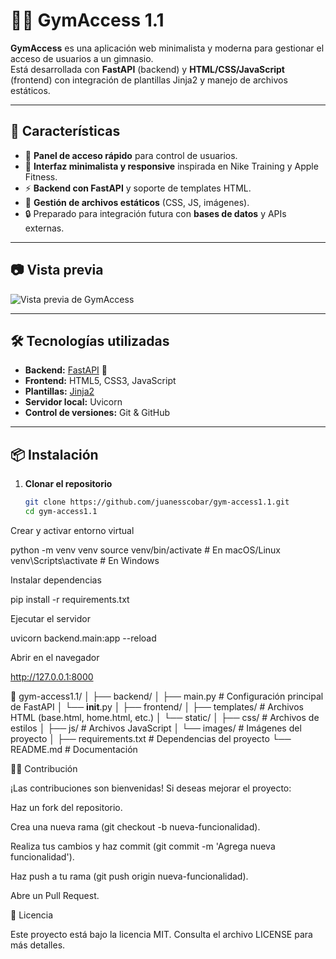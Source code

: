 # 🏋️‍♂️ GymAccess 1.1

**GymAccess** es una aplicación web minimalista y moderna para gestionar el acceso de usuarios a un gimnasio.  
Está desarrollada con **FastAPI** (backend) y **HTML/CSS/JavaScript** (frontend) con integración de plantillas Jinja2 y manejo de archivos estáticos.

---

## 🚀 Características

- 📌 **Panel de acceso rápido** para control de usuarios.
- 🎨 **Interfaz minimalista y responsive** inspirada en Nike Training y Apple Fitness.
- ⚡ **Backend con FastAPI** y soporte de templates HTML.
- 📂 **Gestión de archivos estáticos** (CSS, JS, imágenes).
- 🔒 Preparado para integración futura con **bases de datos** y APIs externas.

---

## 📷 Vista previa

![Vista previa de GymAccess](frontend/static/images/preview.png)

---

## 🛠 Tecnologías utilizadas

- **Backend:** [FastAPI](https://fastapi.tiangolo.com/) 🐍
- **Frontend:** HTML5, CSS3, JavaScript
- **Plantillas:** [Jinja2](https://jinja.palletsprojects.com/)
- **Servidor local:** Uvicorn
- **Control de versiones:** Git & GitHub

---

## 📦 Instalación

1. **Clonar el repositorio**
   ```bash
   git clone https://github.com/juanesscobar/gym-access1.1.git
   cd gym-access1.1
Crear y activar entorno virtual

python -m venv venv
source venv/bin/activate   # En macOS/Linux
venv\Scripts\activate      # En Windows


Instalar dependencias

pip install -r requirements.txt


Ejecutar el servidor

uvicorn backend.main:app --reload


Abrir en el navegador

http://127.0.0.1:8000

📂 gym-access1.1/
│
├── backend/
│   ├── main.py             # Configuración principal de FastAPI
│   └── __init__.py
│
├── frontend/
│   ├── templates/          # Archivos HTML (base.html, home.html, etc.)
│   └── static/
│       ├── css/            # Archivos de estilos
│       ├── js/             # Archivos JavaScript
│       └── images/         # Imágenes del proyecto
│
├── requirements.txt        # Dependencias del proyecto
└── README.md               # Documentación


🧑‍💻 Contribución

¡Las contribuciones son bienvenidas!
Si deseas mejorar el proyecto:

Haz un fork del repositorio.

Crea una nueva rama (git checkout -b nueva-funcionalidad).

Realiza tus cambios y haz commit (git commit -m 'Agrega nueva funcionalidad').

Haz push a tu rama (git push origin nueva-funcionalidad).

Abre un Pull Request.

📄 Licencia

Este proyecto está bajo la licencia MIT.
Consulta el archivo LICENSE
 para más detalles.
